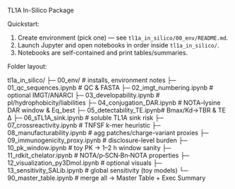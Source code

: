  TL1A In-Silico Package

 Quickstart:

 1) Create environment (pick one) — see `tl1a_in_silico/00_env/README.md`.
 2) Launch Jupyter and open notebooks in order inside `tl1a_in_silico/`.
 3) Notebooks are self-contained and print tables/summaries.

 Folder layout:

 tl1a_in_silico/
 ├─ 00_env/                  # installs, environment notes
 ├─ 01_qc_sequences.ipynb    # QC & FASTA
 ├─ 02_imgt_numbering.ipynb  # optional IMGT/ANARCI
 ├─ 03_developability.ipynb  # pI/hydrophobicity/liabilities
 ├─ 04_conjugation_DAR.ipynb # NOTA–lysine DAR window & Eq_best
 ├─ 05_detectability_TE.ipynb# Bmax/Kd→TBR & TE Δ
 ├─ 06_sTL1A_sink.ipynb      # soluble TL1A sink risk
 ├─ 07_crossreactivity.ipynb # TNFSF k-mer heuristic
 ├─ 08_manufacturability.ipynb # agg patches/charge-variant proxies
 ├─ 09_immunogenicity_proxy.ipynb # disclosure-level burden
 ├─ 10_pk_window.ipynb       # toy PK → 1–2 h window sanity
 ├─ 11_rdkit_chelator.ipynb  # NOTA/p‑SCN‑Bn‑NOTA properties
 ├─ 12_visualization_py3Dmol.ipynb # optional visuals
 ├─ 13_sensitivity_SALib.ipynb # global sensitivity (toy models)
 └─ 90_master_table.ipynb    # merge all → Master Table + Exec Summary

